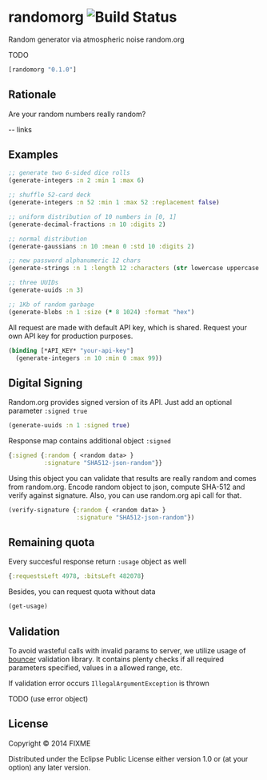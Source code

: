 # randomorg ![Build Status](https://api.travis-ci.org/mishadoff/randomorg.png)

Random generator via atmospheric noise random.org

TODO
``` clojure
[randomorg "0.1.0"]
```

## Rationale

Are your random numbers really random? 

-- links

## Examples

``` clojure
;; generate two 6-sided dice rolls
(generate-integers :n 2 :min 1 :max 6)

;; shuffle 52-card deck
(generate-integers :n 52 :min 1 :max 52 :replacement false)

;; uniform distribution of 10 numbers in [0, 1]
(generate-decimal-fractions :n 10 :digits 2)

;; normal distribution
(generate-gaussians :n 10 :mean 0 :std 10 :digits 2)

;; new password alphanumeric 12 chars
(generate-strings :n 1 :length 12 :characters (str lowercase uppercase digits))

;; three UUIDs
(generate-uuids :n 3)

;; 1Kb of random garbage
(generate-blobs :n 1 :size (* 8 1024) :format "hex")
```

All request are made with default API key, which is shared.
Request your own API key for production purposes.

``` clojure
(binding [*API_KEY* "your-api-key"]
  (generate-integers :n 10 :min 0 :max 99))
```

## Digital Signing

Random.org provides signed version of its API.
Just add an optional parameter `:signed true`

``` clojure
(generate-uuids :n 1 :signed true)
```

Response map contains additional object `:signed`

``` clojure
{:signed {:random { <random data> }
          :signature "SHA512-json-random"}}
```

Using this object you can validate that results are really random and comes from random.org. Encode random object to json, compute SHA-512 and verify against signature. Also, you can use random.org api call for that.

``` clojure
(verify-signature {:random { <random data> }
                   :signature "SHA512-json-random"})
```

## Remaining quota

Every succesful response return `:usage` object as well

``` clojure
{:requestsLeft 4978, :bitsLeft 482078}
```

Besides, you can request quota without data

``` clojure
(get-usage)
```

## Validation

To avoid wasteful calls with invalid params to server, we utilize usage of [bouncer](https://github.com/leonardoborges/bouncer) validation library. It contains plenty checks if all required parameters specified, values in a allowed range, etc.

If validation error occurs `IllegalArgumentException` is thrown

TODO (use error object)

## License

Copyright © 2014 FIXME

Distributed under the Eclipse Public License either version 1.0 or (at your option) any later version.
